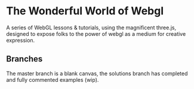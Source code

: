 # The Wonderful World of Webgl

A series of WebGL lessons & tutorials, using the magnificent three.js, designed to expose folks to the power of webgl as a medium for creative expression.

## Branches

The master branch is a blank canvas, the solutions branch has completed and fully commented examples (wip).